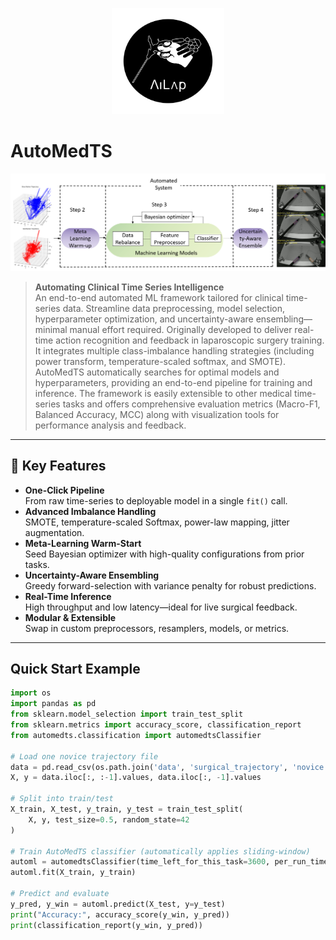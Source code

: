
<p align="center">
  <img src="https://raw.githubusercontent.com/baobingzhang/AutoMedTS/main/ailap_logo.png" alt="AiLap Logo" width="180"/>
</p>




# AutoMedTS
<p align="center">
  <img src="docs/images/workflow.jpg" alt="AutoMedTS Workflow" width="800"/>
</p>

> **Automating Clinical Time Series Intelligence**  
> An end-to-end automated ML framework tailored for clinical time-series data. Streamline data preprocessing, model selection, hyperparameter optimization, and uncertainty-aware ensembling—minimal manual effort required. Originally developed to deliver real-time action recognition and feedback
in laparoscopic surgery training. It integrates multiple class-imbalance handling strategies (including power transform, temperature-scaled softmax, and SMOTE). AutoMedTS automatically searches for optimal models and hyperparameters, providing an end-to-end pipeline for training and inference. The framework is easily extensible to other medical time-series tasks and offers comprehensive evaluation metrics (Macro-F1, Balanced Accuracy, MCC) along with visualization tools for performance analysis and feedback.

---

## 🚀 Key Features

- **One-Click Pipeline**  
  From raw time-series to deployable model in a single `fit()` call.
- **Advanced Imbalance Handling**  
  SMOTE, temperature-scaled Softmax, power-law mapping, jitter augmentation.
- **Meta-Learning Warm-Start**  
  Seed Bayesian optimizer with high-quality configurations from prior tasks.
- **Uncertainty-Aware Ensembling**  
  Greedy forward-selection with variance penalty for robust predictions.
- **Real-Time Inference**  
  High throughput and low latency—ideal for live surgical feedback.
- **Modular & Extensible**  
  Swap in custom preprocessors, resamplers, models, or metrics.

---

## Quick Start Example

```python
import os
import pandas as pd
from sklearn.model_selection import train_test_split
from sklearn.metrics import accuracy_score, classification_report
from automedts.classification import automedtsClassifier

# Load one novice trajectory file
data = pd.read_csv(os.path.join('data', 'surgical_trajectory', 'novice.csv'))
X, y = data.iloc[:, :-1].values, data.iloc[:, -1].values

# Split into train/test
X_train, X_test, y_train, y_test = train_test_split(
    X, y, test_size=0.5, random_state=42
)

# Train AutoMedTS classifier (automatically applies sliding-window)
automl = automedtsClassifier(time_left_for_this_task=3600, per_run_time_limit=360)
automl.fit(X_train, y_train)

# Predict and evaluate
y_pred, y_win = automl.predict(X_test, y=y_test)
print("Accuracy:", accuracy_score(y_win, y_pred))
print(classification_report(y_win, y_pred))



